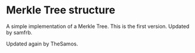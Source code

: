 # Merkle Tree structure
A simple implementation of a Merkle Tree.
This is the first version. Updated by samfrb.

Updated again by TheSamos.
